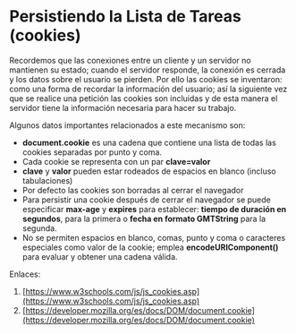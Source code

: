 # Persistiendo la Lista de Tareas (cookies)

Recordemos que las conexiones entre un cliente y un servidor no mantienen su estado; cuando el servidor responde, la conexión es cerrada y los datos sobre el usuario se pierden.
Por ello las cookies se inventaron: como una forma de recordar la información del usuario; así la siguiente vez que se realice una petición las cookies son incluidas y de esta manera el servidor tiene la información necesaria para hacer su trabajo.

Algunos datos importantes relacionados a este mecanismo son:

- **document.cookie** es una cadena que contiene una lista de todas las cookies separadas por punto y coma.
- Cada cookie se representa con un par **clave=valor**
- **clave** y **valor** pueden estar rodeados de espacios en blanco (incluso tabulaciones)
- Por defecto las cookies son borradas al cerrar el navegador
- Para persistir una cookie después de cerrar el navegador se puede especificar **max-age** y **expires** para establecer: **tiempo de duración en segundos**, para la primera o **fecha en formato GMTString** para la segunda.
- No se permiten espacios en blanco, comas, punto y coma o caracteres especiales como valor de la cookie; emplea **encodeURIComponent()** para evaluar y obtener una cadena válida.

Enlaces:

1. [https://www.w3schools.com/js/js_cookies.asp](https://www.w3schools.com/js/js_cookies.asp)
2. [https://developer.mozilla.org/es/docs/DOM/document.cookie](https://developer.mozilla.org/es/docs/DOM/document.cookie)
